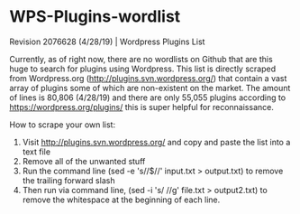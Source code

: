# WPS-Plugins-wordlist
Revision 2076628 (4/28/19) | Wordpress Plugins List

Currently, as of right now, there are no wordlists on Github that are this huge to search for plugins using Wordpress. This list is directly scraped from Wordpress.org (http://plugins.svn.wordpress.org/) that contain a vast array of plugins some of which are non-existent on the market. The amount of lines is 80,806 (4/28/19) and there are only 55,055 plugins according to https://wordpress.org/plugins/ this is super helpful for reconnaissance.

How to scrape your own list:
1. Visit http://plugins.svn.wordpress.org/ and copy and paste the list into a text file
2. Remove all of the unwanted stuff
3. Run the command line (sed -e 's/\/$//' input.txt > output.txt) to remove the trailing forward slash
4. Then run via command line, (sed -i 's/ //g' file.txt > output2.txt) to remove the whitespace at the beginning of each line.
